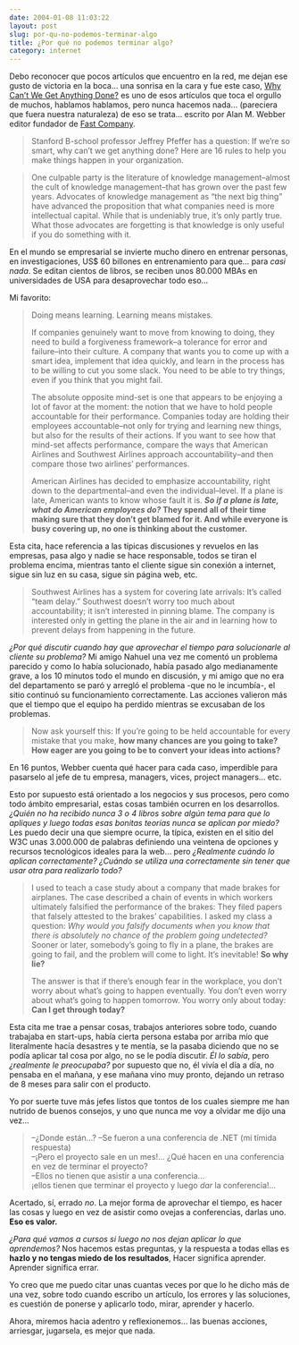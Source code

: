 ```yaml
---
date: 2004-01-08 11:03:22
layout: post
slug: por-qu-no-podemos-terminar-algo
title: ¿Por qué no podemos terminar algo?
category: internet
---
```


Debo reconocer que pocos artículos que encuentro en la red, me dejan ese gusto de victoria en la boca… una sonrisa en la cara y fue este caso, [Why Can’t We Get Anything Done?](http://www.fastcompany.com/magazine/35/pfeffer.html) es uno de esos artículos que toca el orgullo de muchos, hablamos hablamos, pero nunca hacemos nada… (pareciera que fuera nuestra naturaleza) de eso se trata… escrito por Alan M. Webber editor fundador de [Fast Company](http://www.fastcompany.com).





> Stanford B-school professor Jeffrey Pfeffer has a question: If we’re so smart, why can’t we get anything done? Here are 16 rules to help you make things happen in your organization.





> One culpable party is the literature of knowledge management–almost the cult of knowledge management–that has grown over the past few years. Advocates of knowledge management as “the next big thing” have advanced the proposition that what companies need is more intellectual capital. While that is undeniably true, it’s only partly true. What those advocates are forgetting is that knowledge is only useful if you do something with it.





En el mundo se empresarial se invierte mucho dinero en entrenar personas, en investigaciones, US$ 60 billones en entrenamiento para que… para _casi nada_. Se editan cientos de libros, se reciben unos 80.000 MBAs en universidades de USA para desaprovechar todo eso…





Mi favorito:





> Doing means learning. Learning means mistakes.
>
> If companies genuinely want to move from knowing to doing, they need to build a forgiveness framework–a tolerance for error and failure–into their culture. A company that wants you to come up with a smart idea, implement that idea quickly, and learn in the process has to be willing to cut you some slack. You need to be able to try things, even if you think that you might fail.
>
> The absolute opposite mind-set is one that appears to be enjoying a lot of favor at the moment: the notion that we have to hold people accountable for their performance. Companies today are holding their employees accountable–not only for trying and learning new things, but also for the results of their actions. If you want to see how that mind-set affects performance, compare the ways that American Airlines and Southwest Airlines approach accountability–and then compare those two airlines’ performances.
>
>
> American Airlines has decided to emphasize accountability, right down to the departmental–and even the individual–level. If a plane is late, American wants to know whose fault it is. **_So if a plane is late, what do American employees do?_ They spend all of their time making sure that they don’t get blamed for it. And while everyone is busy covering up, no one is thinking about the customer.**


Esta cita, hace referencia a las típicas discusiones y revuelos en las empresas, pasa algo y nadie se hace responsable, todos se tiran el problema encima, mientras tanto el cliente sigue sin conexión a internet, sigue sin luz en su casa, sigue sin página web, etc.


> Southwest Airlines has a system for covering late arrivals: It’s called “team delay.” Southwest doesn’t worry too much about accountability; it isn’t interested in pinning blame. The company is interested only in getting the plane in the air and in learning how to prevent delays from happening in the future.


*¿Por qué discutir cuando hay que aprovechar el tiempo para solucionarle al cliente su problema?* Mi amigo Nahuel una vez me comentó un problema parecido y como lo había solucionado, había pasado algo medianamente grave, a los 10 minutos todo el mundo en discusión, y mi amigo que no era del departamento se paró y arregló el problema -que no le incumbía-, el sitio continuó su funcionamiento correctamente. Las acciones valieron más que el tiempo que el equipo ha perdido mientras se excusaban de los problemas.


> Now ask yourself this: If you’re going to be held accountable for every mistake that you make, **how many chances are you going to take?** **How eager are you going to be to convert your ideas into actions?**


En 16 puntos, Webber cuenta qué hacer para cada caso, imperdible para pasarselo al jefe de tu empresa, managers, vices, project managers… etc.


Esto por supuesto está orientado a los negocios y sus procesos, pero como todo ámbito empresarial, estas cosas también ocurren en los desarrollos. *¿Quién no ha recibido nunca 3 o 4 libros sobre algún tema para que lo apliques y luego todas esas bonitas teorías nunca se aplican por miedo?* Les puedo decir una que siempre ocurre, la típica, existen en el sitio del W3C unas 3.000.000 de palabras definiendo una veintena de opciones y recursos tecnológicos ideales para la web… pero *¿Realmente cuándo lo aplican correctamente? ¿Cuándo se utiliza una correctamente sin tener que usar otra para realizarlo todo?*

> I used to teach a case study about a company that made brakes for airplanes. The case described a chain of events in which workers ultimately falsified the performance of the brakes: They filed papers that falsely attested to the brakes’ capabilities. I asked my class a question: _Why would you falsify documents when you know that there is absolutely no chance of the problem going undetected?_ Sooner or later, somebody’s going to fly in a plane, the brakes are going to fail, and the problem will come to light. It’s inevitable! **So why lie?**
>
> The answer is that if there’s enough fear in the workplace, you don’t worry about what’s going to happen eventually. You don’t even worry about what’s going to happen tomorrow. You worry only about today: **Can I get through today?**

Esta cita me trae a pensar cosas, trabajos anteriores sobre todo, cuando trabajaba en start-ups, había cierta persona estaba por arriba mío que literalmente hacía desastres y te mentía, se la pasaba diciendo que no se podía aplicar tal cosa por algo, no se le podía discutir. _&Eacute;l lo sabía_, pero _¿realmente le preocupaba?_ por supuesto que no, él vivía el día a día, no pensaba en el mañana, y ese mañana vino muy pronto, dejando un retraso de 8 meses para salir con el producto.

Yo por suerte tuve más jefes listos que tontos de los cuales siempre me han nutrido de buenos consejos, y uno que nunca me voy a olvidar me dijo una vez…

> –¿Donde están…?
–Se fueron a una conferencia de .NET (mi tímida respuesta)  
–¡Pero el proyecto sale en un mes!… ¿Qué hacen en una conferencia en vez de terminar el proyecto?  
–Ellos no tienen que asistir a una conferencia…  
¡ellos tienen que terminar el proyecto y luego _dar_ la conferencia!…

Acertado, sí, errado _no_. La mejor forma de aprovechar el tiempo, es hacer las cosas y luego en vez de asistir como ovejas a conferencias, darlas uno. **Eso es valor.**

*¿Para qué vamos a cursos si luego no nos dejan aplicar lo que aprendemos?* Nos hacemos estas preguntas, y la respuesta a todas ellas es **hazlo y no tengas miedo de los resultados**, Hacer significa aprender. Aprender significa errar.

Yo creo que me puedo citar unas cuantas veces por que lo he dicho más de una vez, sobre todo cuando escribo un artículo, los errores y las soluciones, es cuestión de ponerse y aplicarlo todo, mirar, aprender y hacerlo.

Ahora, miremos hacia adentro y reflexionemos… las buenas acciones, arriesgar, jugarsela, es mejor que nada.
